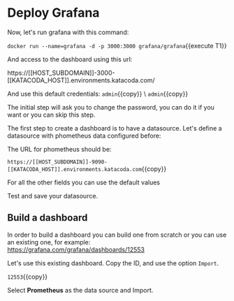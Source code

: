 # Deploy Grafana

Now, let's run grafana with this command:

`docker run --name=grafana -d -p 3000:3000 grafana/grafana`{{execute T1}}

And access to the dashboard using this url:

https://[[HOST_SUBDOMAIN]]-3000-[[KATACODA_HOST]].environments.katacoda.com/

And use this default credentials:
`admin`{{copy}} \ `admin`{{copy}}

The initial step will ask you to change the password, you can do it if you want or you can skip this step.

The first step to create a dashboard is to have a datasource. Let's define a datasource with phometheus data configured before:

The URL for phometheus should be:

`https://[[HOST_SUBDOMAIN]]-9090-[[KATACODA_HOST]].environments.katacoda.com`{{copy}}

For all the other fields you can use the default values


Test and save your datasource.


## Build a dashboard

In order to build a dashboard you can build one from scratch or you can use an existing one, for example:
https://grafana.com/grafana/dashboards/12553

Let's use this existing dashboard. Copy the ID, and use the option `Import`.

`12553`{{copy}}

Select **Prometheus** as the data source and Import.



